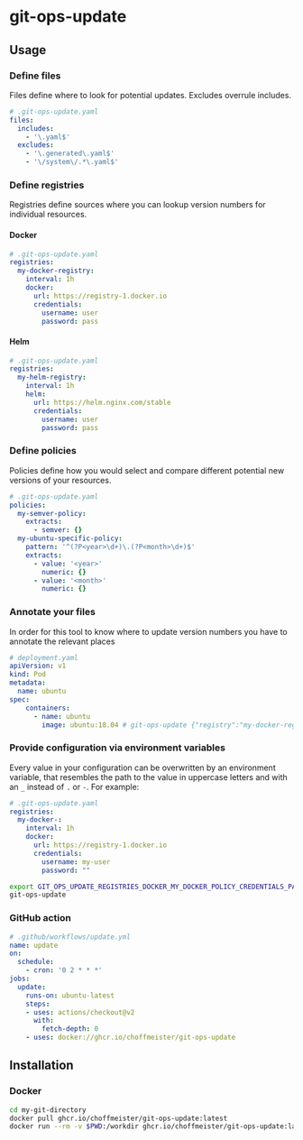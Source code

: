 # git-ops-update

## Usage

### Define files

Files define where to look for potential updates. Excludes overrule includes.

```yaml
# .git-ops-update.yaml
files:
  includes:
    - '\.yaml$'
  excludes:
    - '\.generated\.yaml$'
    - '\/system\/.*\.yaml$'
```

### Define registries

Registries define sources where you can lookup version numbers for individual resources.

#### Docker

```yaml
# .git-ops-update.yaml
registries:
  my-docker-registry:
    interval: 1h
    docker:
      url: https://registry-1.docker.io
      credentials:
        username: user
        password: pass
```

#### Helm

```yaml
# .git-ops-update.yaml
registries:
  my-helm-registry:
    interval: 1h
    helm:
      url: https://helm.nginx.com/stable
      credentials:
        username: user
        password: pass
```

### Define policies

Policies define how you would select and compare different potential new versions of your resources.

```yaml
# .git-ops-update.yaml
policies:
  my-semver-policy:
    extracts:
      - semver: {}
  my-ubuntu-specific-policy:
    pattern: '^(?P<year>\d+)\.(?P<month>\d+)$'
    extracts:
      - value: '<year>'
        numeric: {}
      - value: '<month>'
        numeric: {}
```

### Annotate your files

In order for this tool to know where to update version numbers you have to annotate the relevant places

```yaml
# deployment.yaml
apiVersion: v1
kind: Pod
metadata:
  name: ubuntu
spec:
    containers:
      - name: ubuntu
        image: ubuntu:18.04 # git-ops-update {"registry":"my-docker-registry","resource":"library/ubuntu","policy":"my-ubuntu-policy","format":"docker-image","action":"push"}
```

### Provide configuration via environment variables

Every value in your configuration can be overwritten by an environment variable, that resembles the path to the value in uppercase letters and with an `_` instead of `.` or `-`. For example:

```yaml
# .git-ops-update.yaml
registries:
  my-docker-:
    interval: 1h
    docker:
      url: https://registry-1.docker.io
      credentials:
        username: my-user
        password: ""
```

```bash
export GIT_OPS_UPDATE_REGISTRIES_DOCKER_MY_DOCKER_POLICY_CREDENTIALS_PASSWORD=my-pass
git-ops-update
```

### GitHub action

```yaml
# .github/workflows/update.yml
name: update
on:
  schedule:
    - cron: '0 2 * * *'
jobs:
  update:
    runs-on: ubuntu-latest
    steps:
    - uses: actions/checkout@v2
      with:
        fetch-depth: 0
    - uses: docker://ghcr.io/choffmeister/git-ops-update
```

## Installation

### Docker

```bash
cd my-git-directory
docker pull ghcr.io/choffmeister/git-ops-update:latest
docker run --rm -v $PWD:/workdir ghcr.io/choffmeister/git-ops-update:latest
```
